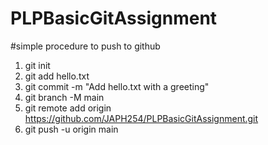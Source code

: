 # PLPBasicGitAssignment

#simple procedure to push to github

1. git init 
2. git add hello.txt
3. git commit -m "Add hello.txt with a greeting"
4. git branch -M main
5. git remote add origin https://github.com/JAPH254/PLPBasicGitAssignment.git
6. git push -u origin main
